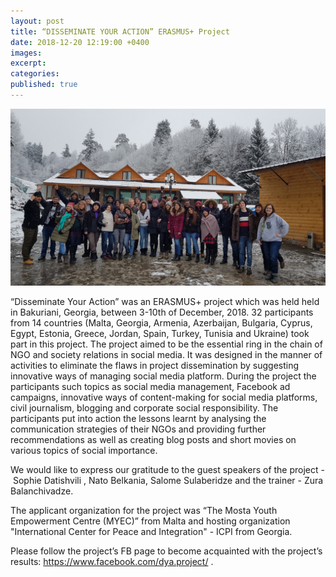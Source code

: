 ```yaml
---
layout: post
title: “DISSEMINATE YOUR ACTION” ERASMUS+ Project
date: 2018-12-20 12:19:00 +0400
images:
excerpt:
categories:
published: true
---
```


![](/uploads/1.jpg)

“Disseminate Your Action” was an ERASMUS+ project which was held held in Bakuriani, Georgia, between 3-10th of December, 2018. 32 participants from 14 countries (Malta, Georgia, Armenia, Azerbaijan, Bulgaria, Cyprus, Egypt, Estonia, Greece, Jordan, Spain, Turkey, Tunisia and Ukraine) took part in this project. The project aimed to be the essential ring in the chain of NGO and society relations in social media. It was designed in the manner of activities to eliminate the flaws in project dissemination by suggesting innovative ways of managing social media platform. During the project the participants such topics as social media management, Facebook ad campaigns, innovative ways of content-making for social media platforms, civil journalism, blogging and corporate social responsibility. The participants put into action the lessons learnt by analysing the communication strategies of their NGOs and providing further recommendations as well as creating blog posts and short movies on various topics of social importance.

We would like to express our gratitude to the guest speakers of the project - &nbsp;Sophie Datishvili , Nato Belkania, Salome Sulaberidze and the trainer - Zura Balanchivadze.

The applicant organization for the project was “The Mosta Youth Empowerment Centre (MYEC)” from Malta and hosting organization "International Center for Peace and Integration" - ICPI from Georgia.

Please follow the project’s FB page to become acquainted with the project’s results: https://www.facebook.com/dya.project/ .